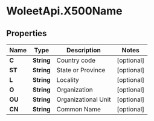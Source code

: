 # WoleetApi.X500Name

## Properties
Name | Type | Description | Notes
------------ | ------------- | ------------- | -------------
**C** | **String** | Country code | [optional] 
**ST** | **String** | State or Province | [optional] 
**L** | **String** | Locality | [optional] 
**O** | **String** | Organization | [optional] 
**OU** | **String** | Organizational Unit | [optional] 
**CN** | **String** | Common Name | [optional] 


